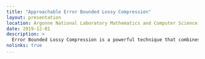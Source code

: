 ```yaml
---
title: "Approachable Error Bounded Lossy Compression"
layout: presentation
location: Argonne National Laboratory Mathematics and Computer Science Devision Seminar
date: 2019-12-01
description: >
  Error Bounded Lossy Compression is a powerful technique that combines the power of lossy compression with the strong guarantees for the preservation of the original data. However, using error bounded lossy compression can be challenging. There is a proliferation of interfaces, different semantics, and difficult to understand relationships to user error bounds. This talk presents two tools — LibPressio and FRaZ — that help address these issues. LibPressio provides a usable abstraction across SZ, ZFP, MGARD, as well as traditional image compressors (JPEG, WEBP, PNG, TIFF, etc) and lossless compressors via BLOSC. FRaZ is a tool that uses LibPresssio to compress datasets according to a Fixed Compression Ratio with progress towards supporting arbitrary user error bounds. I present our recent work submitted to IPDPS and current work in progress.
nolinks: true
...
```

<section class="slide level2">

</section>
